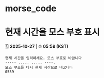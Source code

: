 # morse_code
# 현재 시간을 모스 부호 표시
<!-- MORSE_TIME_START -->
🗓️ **2025-10-27** | ⏰ **05:59 (KST)**

```
현재 시간을 입력하세요. 모스 부호로 바꿉니다
----- ..... ..... ----.
모스 부호를 다시 현재 시간으로 바꿉니다
0559
```
<!-- MORSE_TIME_END -->
